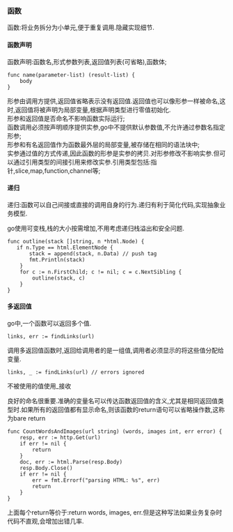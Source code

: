### 函数 ###

函数:将业务拆分为小单元,便于重复调用.隐藏实现细节.

#### 函数声明 ####

函数声明:函数名,形式参数列表,返回值列表(可省略),函数体;

	func name(parameter-list) (result-list) {
	    body
	}

形参由调用方提供,返回值省略表示没有返回值.返回值也可以像形参一样被命名,这时,返回值将被声明为局部变量,根据声明类型进行零值初始化.    
形参和返回值是否命名不影响函数实际运行;    
函数调用必须按声明顺序提供实参,go中不提供默认参数值,不允许通过参数名指定形参;    
形参和有名返回值作为函数最外层的局部变量,被存储在相同的语法块中;    
实参通过值的方式传递,因此函数的形参是实参的拷贝.对形参修改不影响实参.但可以通过引用类型的间接引用来修改实参.引用类型包括:指针,slice,map,function,channel等;    


#### 递归 ####

递归:函数可以自己间接或直接的调用自身的行为.递归有利于简化代码,实现抽象业务模型.

go使用可变栈,栈的大小按需增加,不用考虑递归栈溢出和安全问题.

	func outline(stack []string, n *html.Node) {
 	   if n.Type == html.ElementNode {
 	       stack = append(stack, n.Data) // push tag
 	       fmt.Println(stack)
 		}
  		for c := n.FirstChild; c != nil; c = c.NextSibling {
	        outline(stack, c)
	    }
	}

#### 多返回值 ####

go中,一个函数可以返回多个值.

	links, err := findLinks(url)

调用多返回值函数时,返回给调用者的是一组值,调用者必须显示的将这些值分配给变量.

	links, _ := findLinks(url) // errors ignored

不被使用的值使用_接收

良好的命名很重要.准确的变量名可以传达函数返回值的含义,尤其是相同返回值类型时.如果所有的返回值都有显示命名,则该函数的return语句可以省略操作数,这称为bare return

	func CountWordsAndImages(url string) (words, images int, err error) {
		resp, err := http.Get(url)
		if err != nil {
			return
		}
    	doc, err := html.Parse(resp.Body)
    	resp.Body.Close()
    	if err != nil {
        	err = fmt.Errorf("parsing HTML: %s", err)
        	return
    	}
	}

上面每个return等价于:return words, images, err.但是这种写法如果业务复杂时代码不直观,会增加出错几率.